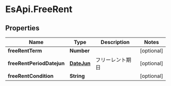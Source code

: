 # EsApi.FreeRent

## Properties

Name | Type | Description | Notes
------------ | ------------- | ------------- | -------------
**freeRentTerm** | **Number** |  | [optional] 
**freeRentPeriodDatejun** | [**DateJun**](DateJun.md) | フリーレント期日 | [optional] 
**freeRentCondition** | **String** |  | [optional] 


